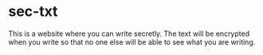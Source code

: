 # sec-txt

This is a website where you can write secretly. The text will be encrypted when you write so that no one else will be able to see what you are writing.

